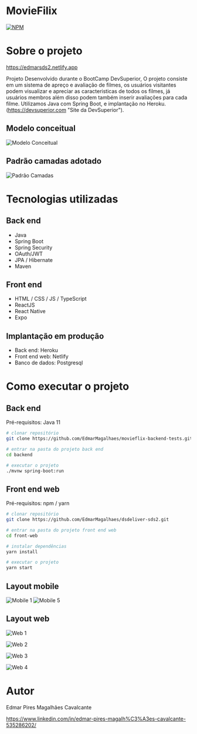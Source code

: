 # MovieFilix

[![NPM](https://img.shields.io/npm/l/react)](https://github.com/EdmarMagalhaes/movieflix-backend-tests/blob/main/LICENSE) 

# Sobre o projeto

https://edmarsds2.netlify.app

Projeto Desenvolvido durante o BootCamp DevSuperior, O projeto consiste em um sistema de apreço e avaliação de filmes, os usuários visitantes podem visualizar e apreciar as caracteristicas de todos os filmes, já usuários membros além disso podem também inserir avaliações para cada filme. Utilizamos Java com Spring Boot, e implantação no Heroku.
(https://devsuperior.com "Site da DevSuperior").

## Modelo conceitual
![Modelo Conceitual](https://github.com/EdmarMagalhaes/movieflix-backend-tests/blob/main/assets/ModeloConceitual.jpg)

## Padrão camadas adotado
![Padrão Camadas](https://github.com/EdmarMagalhaes/dsdeliver-sds2/blob/main/assets/camadas.png)

# Tecnologias utilizadas
## Back end
- Java
- Spring Boot
- Spring Security
- OAuth/JWT
- JPA / Hibernate
- Maven
## Front end
- HTML / CSS / JS / TypeScript
- ReactJS
- React Native
- Expo
## Implantação em produção
- Back end: Heroku
- Front end web: Netlify
- Banco de dados: Postgresql

# Como executar o projeto

## Back end
Pré-requisitos: Java 11

```bash
# clonar repositório
git clone https://github.com/EdmarMagalhaes/movieflix-backend-tests.git

# entrar na pasta do projeto back end
cd backend

# executar o projeto
./mvnw spring-boot:run
```

## Front end web
Pré-requisitos: npm / yarn

```bash
# clonar repositório
git clone https://github.com/EdmarMagalhaes/dsdeliver-sds2.git

# entrar na pasta do projeto front end web
cd front-web

# instalar dependências
yarn install

# executar o projeto
yarn start
```
## Layout mobile
![Mobile 1](https://github.com/EdmarMagalhaes/movieflix-backend-tests/blob/main/assets/MobileLogin.jpg) 
![Mobile 5](https://github.com/EdmarMagalhaes/movieflix-backend-tests/blob/main/assets/MobileDetalhes.jpg)

## Layout web
![Web 1](https://github.com/EdmarMagalhaes/dsdeliver-sds2/blob/main/assets/AppWebCapa.jpg)

![Web 2](https://github.com/EdmarMagalhaes/dsdeliver-sds2/blob/main/assets/AppWebOrders.jpg)

![Web 3](https://github.com/EdmarMagalhaes/dsdeliver-sds2/blob/main/assets/AppWebOrderMake.jpg)

![Web 4](https://github.com/EdmarMagalhaes/dsdeliver-sds2/blob/main/assets/AppWebOrderSend.jpg)

# Autor

Edmar Pires Magalhães Cavalcante

https://www.linkedin.com/in/edmar-pires-magalh%C3%A3es-cavalcante-535286202/
